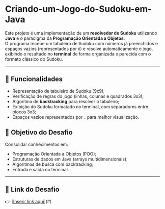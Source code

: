 # Criando-um-Jogo-do-Sudoku-em-Java

Este projeto é uma implementação de um **resolvedor de Sudoku** utilizando **Java** e o paradigma da **Programação Orientada a Objetos**.  
O programa recebe um tabuleiro de Sudoku com números já preenchidos e espaços vazios (representados por `0`) e resolve automaticamente o jogo, exibindo o resultado no **terminal** de forma organizada e parecida com o formato clássico do Sudoku.

---

## 📄 Funcionalidades

- Representação de tabuleiro de Sudoku (9x9);
- Verificação de regras do jogo (linhas, colunas e quadrados 3x3);
- Algoritmo de **backtracking** para resolver o tabuleiro;
- Exibição do Sudoku formatado no terminal, com separadores entre blocos 3x3;
- Espaços vazios representados por `.` para melhor visualização.

## 🎯 Objetivo do Desafio

Consolidar conhecimentos em:
- Programação Orientada a Objetos (POO);
- Estruturas de dados em Java (arrays multidimensionais);
- Algoritmos de busca com backtracking;
- Entrada e saída no terminal.

---

## 🔗 Link do Desafio

👉 [[Inserir link aqui](https://github.com/digitalinnovationone/sudoku)](#)

